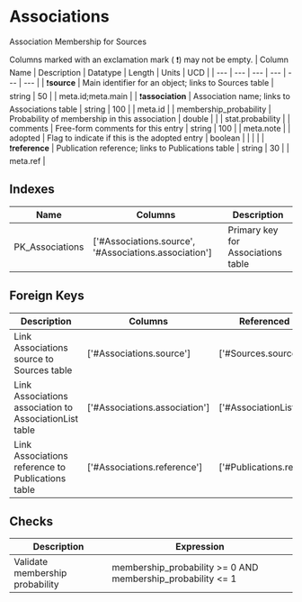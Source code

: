 # Associations
Association Membership for Sources


Columns marked with an exclamation mark ( :exclamation:) may not be empty.
| Column Name | Description | Datatype | Length | Units  | UCD |
| --- | --- | --- | --- | --- | --- |
| :exclamation:**source** | Main identifier for an object; links to Sources table | string | 50 |  | meta.id;meta.main  |
| :exclamation:**association** | Association name; links to Associations table | string | 100 |  | meta.id  |
| membership_probability | Probability of membership in this association | double |  |  | stat.probability  |
| comments | Free-form comments for this entry | string | 100 |  | meta.note  |
| adopted | Flag to indicate if this is the adopted entry | boolean |  |  |   |
| :exclamation:**reference** | Publication reference; links to Publications table | string | 30 |  | meta.ref  |

## Indexes
| Name | Columns | Description |
| --- | --- | --- |
| PK_Associations | ['#Associations.source', '#Associations.association'] | Primary key for Associations table |

## Foreign Keys
| Description | Columns | Referenced Columns |
| --- | --- | --- |
| Link Associations source to Sources table | ['#Associations.source'] | ['#Sources.source'] |
| Link Associations association to AssociationList table | ['#Associations.association'] | ['#AssociationList.association'] |
| Link Associations reference to Publications table | ['#Associations.reference'] | ['#Publications.reference'] |
## Checks
| Description | Expression |
| --- | --- |
| Validate membership probability | membership_probability >= 0 AND membership_probability <= 1 |
